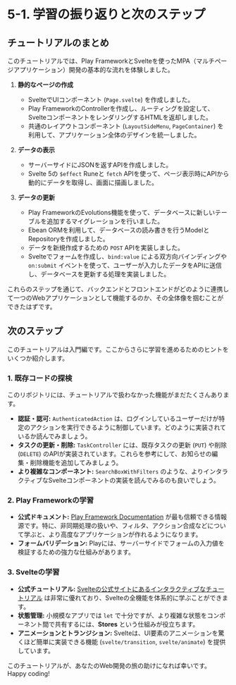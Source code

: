 # 5-1. 学習の振り返りと次のステップ

## チュートリアルのまとめ

このチュートリアルでは、Play FrameworkとSvelteを使ったMPA（マルチページアプリケーション）開発の基本的な流れを体験しました。

1.  **静的なページの作成**
    - SvelteでUIコンポーネント (`Page.svelte`) を作成しました。
    - Play FrameworkのControllerを作成し、ルーティングを設定して、SvelteコンポーネントをレンダリングするHTMLを返却しました。
    - 共通のレイアウトコンポーネント (`LayoutSideMenu`, `PageContainer`) を利用して、アプリケーション全体のデザインを統一しました。

2.  **データの表示**
    - サーバーサイドにJSONを返すAPIを作成しました。
    - Svelte 5の `$effect` Runeと `fetch` APIを使って、ページ表示時にAPIから動的にデータを取得し、画面に描画しました。

3.  **データの更新**
    - Play FrameworkのEvolutions機能を使って、データベースに新しいテーブルを追加するマイグレーションを行いました。
    - Ebean ORMを利用して、データベースの読み書きを行うModelとRepositoryを作成しました。
    - データを新規作成するための `POST` APIを実装しました。
    - Svelteでフォームを作成し、`bind:value` による双方向バインディングや `on:submit` イベントを使って、ユーザーが入力したデータをAPIに送信し、データベースを更新する処理を実装しました。

これらのステップを通じて、バックエンドとフロントエンドがどのように連携して一つのWebアプリケーションとして機能するのか、その全体像を掴むことができたはずです。

## 次のステップ

このチュートリアルは入門編です。ここからさらに学習を進めるためのヒントをいくつか紹介します。

### 1. 既存コードの探検
このリポジトリには、チュートリアルで扱わなかった機能がまだたくさんあります。
- **認証・認可:** `AuthenticatedAction` は、ログインしているユーザーだけが特定のアクションを実行できるように制御しています。どのように実装されているか読んでみましょう。
- **タスクの更新・削除:** `TaskController` には、既存タスクの更新 (`PUT`) や削除 (`DELETE`) のAPIが実装されています。これらを参考にして、お知らせの編集・削除機能を追加してみましょう。
- **より複雑なコンポーネント:** `SearchBoxWithFilters` のような、よりインタラクティブなSvelteコンポーネントの実装を読んでみるのも良いでしょう。

### 2. Play Frameworkの学習
- **公式ドキュメント:** [Play Framework Documentation](https://www.playframework.com/documentation/latest/Home) が最も信頼できる情報源です。特に、非同期処理の扱いや、フィルタ、アクション合成などについて学ぶと、より高度なアプリケーションが作れるようになります。
- **フォームバリデーション:** Playには、サーバーサイドでフォームの入力値を検証するための強力な仕組みがあります。

### 3. Svelteの学習
- **公式チュートリアル:** [Svelteの公式サイトにあるインタラクティブなチュートリアル](https://svelte.dev/tutorial) は非常に優れており、Svelteの全機能を体系的に学ぶことができます。
- **状態管理:** 小規模なアプリでは `let` で十分ですが、より複雑な状態をコンポーネント間で共有するには、**Stores** という仕組みが役立ちます。
- **アニメーションとトランジション:** Svelteは、UI要素のアニメーションを驚くほど簡単に実装できる機能 (`svelte/transition`, `svelte/animate`) を提供しています。

このチュートリアルが、あなたのWeb開発の旅の助けになれば幸いです。Happy coding!
